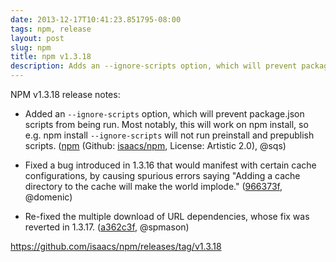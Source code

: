 ```yaml
---
date: 2013-12-17T10:41:23.851795-08:00
tags: npm, release
layout: post
slug: npm
title: npm v1.3.18
description: Adds an --ignore-scripts option, which will prevent package.json scripts from being run.
---
```

NPM v1.3.18 release notes:

* Added an `--ignore-scripts` option, which will prevent package.json scripts from being run. Most notably, this will work on npm install, so e.g. npm install `--ignore-scripts` will not run preinstall and prepublish scripts. ([npm][browsenpm] (Github: [isaacs/npm][github], License: Artistic 2.0), @sqs)

* Fixed a bug introduced in 1.3.16 that would manifest with certain cache configurations, by causing spurious errors saying "Adding a cache directory to the cache will make the world implode." ([966373f](https://github.com/isaacs/npm/commit/966373fad8d741637f9744882bde9f6e94000865), @domenic)

* Re-fixed the multiple download of URL dependencies, whose fix was reverted in 1.3.17. ([a362c3f](https://github.com/isaacs/npm/commit/a362c3f1919987419ed8a37c8defa19d2e6697b0), @spmason)

https://github.com/isaacs/npm/releases/tag/v1.3.18

[browsenpm]: http://browsenpm.org/package/npm
[github]: https://github.com/isaacs/npm